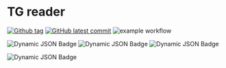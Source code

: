 # TG reader

[![Github tag](https://badgen.net/github/tag/5roop/tg_reader)](https://github.com/5roop/tg_reader/tags/) [![GitHub latest commit](https://badgen.net/github/last-commit/5roop/tg_reader)](https://GitHub.com/5roop/tg_reader/commit/) ![example workflow](https://github.com/5roop/tg_reader/actions/workflows/testing.yml/badge.svg)

![Dynamic JSON Badge](https://img.shields.io/badge/dynamic/json?url=https%3A%2F%2Fraw.githubusercontent.com%2F5roop%2Ftg_reader%2Frefs%2Fheads%2Fmain%2FCICD%2Fbandit.json&query=%24.metrics%5B'_totals'%5D%5BSEVERITY.HIGH%5D&logo=bandit&label=Bandit%20-%20Severity.HIGH)
![Dynamic JSON Badge](https://img.shields.io/badge/dynamic/json?url=https%3A%2F%2Fraw.githubusercontent.com%2F5roop%2Ftg_reader%2Frefs%2Fheads%2Fmain%2FCICD%2Fbandit.json&query=%24.metrics%5B'_totals'%5D%5BSEVERITY.MEDIUM%5D&logo=bandit&label=Bandit%20-%20Severity.MEDIUM)
![Dynamic JSON Badge](https://img.shields.io/badge/dynamic/json?url=https%3A%2F%2Fraw.githubusercontent.com%2F5roop%2Ftg_reader%2Frefs%2Fheads%2Fmain%2FCICD%2Fbandit.json&query=%24.metrics%5B'_totals'%5D%5BSEVERITY.LOW%5D&logo=bandit&label=Bandit%20-%20Severity.LOW)

![Dynamic JSON Badge](https://img.shields.io/badge/dynamic/json?url=https%3A%2F%2Fraw.githubusercontent.com%2F5roop%2Ftg_reader%2Frefs%2Fheads%2Fmain%2FCICD%2Fcoverage.json&query=%24.totals.percent_covered_display&label=test%20coverage)